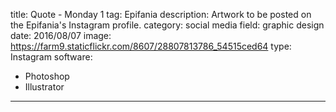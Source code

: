 title: Quote - Monday 1
tag: Epifania
description: Artwork to be posted on the Epifania's Instagram profile.
category: social media
field: graphic design
date: 2016/08/07
image: https://farm9.staticflickr.com/8607/28807813786_54515ced64
type: Instagram
software:
- Photoshop
- Illustrator
---